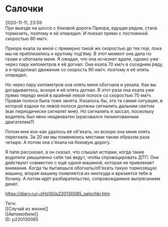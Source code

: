Салочки
========

   
 2020-11-11, 23:59   
  При выезде на шоссе с боковой дороги Приора, едущая рядом, стала тормозить, поэтому я её опередил. И поехал прямо с постоянной скоростью 90 км/ч.   
   
 Приора ехала за мной с примерно такой же скоростью до тех пор, пока мы не приблизились к крутому под'ёму. В этот момент она дала по газам и обогнала меня. Я ожидал, что она исчезнет вдали, однако уже через пару километров я её догнал. Она ехала 70 км/ч в соседнем ряду, а я продолжал движение со скорость 90 км/ч. поэтому я её опять опередил.   
   
 Но через пару километров она опять меня обогнала и уехала. Как вы догадываетесь, вскоре я её опять догнал. В этот раза она ехала уже прямо передо мной в крайней левой полосе со скоростью 70 км/ч. Правая полоса была тоже занята. Казалось бы, это та самая ситуация, в которой ездоки по левой полоси должны сигналить дальним светом (как периодически сигналят мне). Но сигналить я зассал, поскольку водитель был явно неадекватен (красовался тюнингованным двигателем?)   
   
 Потом мне кое-как удалось её об'ехать, но вскоре она меня опять перегнала. За 20 км мы поменялись местами таким образом раза четыре. А потом она с'ехала на боковую дорогу.   
   
 Я папе рассказал, а он сказал, что слышал истории, когда такие водители умышленно себя так ведут, чтобы спровоцировать ДТП. Они действуют совместно с ещё одной машиной, которая не привлекает внимания. Когда ты пытаешься обогнать/об'ехать такую тормозящую машину, вторая машину появляется из ниоткуда и врезается тебе в бочину. А потом идёт разбирательство, сопровождаемое вытрясанием денег.   
    
 <https://diary.ru/~zHz00/p220130085_salochki.htm>   
   
 Теги:   
 [[Случай из жизни]]   
 [[Автомобили]]   
 ID: p220130085